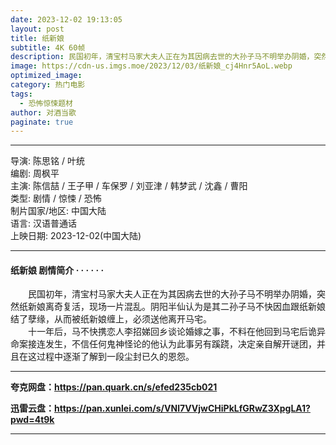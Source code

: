 ```yaml
---
date: 2023-12-02 19:13:05
layout: post
title: 纸新娘
subtitle: 4K 60帧
description: 民国初年，清宝村马家大夫人正在为其因病去世的大孙子马不明举办阴婚，突然纸新娘离奇复活，现场一片混乱。阴阳半仙认为是其二孙子马不快因血跟纸新娘结了孽缘，从而被纸新娘缠上，必须送他离开马宅...
image: https://cdn-us.imgs.moe/2023/12/03/纸新娘_cj4Hnr5AoL.webp
optimized_image: 
category: 热门电影
tags:
  - 恐怖惊悚题材
author: 对酒当歌
paginate: true
---
```


---

导演: 陈思铭 / 叶统  
编剧: 周枫平  
主演: 陈信喆 / 王子甲 / 车保罗 / 刘亚津 / 韩梦武 / 沈鑫 / 曹阳  
类型: 剧情 / 惊悚 / 恐怖  
制片国家/地区: 中国大陆  
语言: 汉语普通话  
上映日期: 2023-12-02(中国大陆)  

---

#### 纸新娘 剧情简介 · · · · · ·

　　民国初年，清宝村马家大夫人正在为其因病去世的大孙子马不明举办阴婚，突然纸新娘离奇复活，现场一片混乱。阴阳半仙认为是其二孙子马不快因血跟纸新娘结了孽缘，从而被纸新娘缠上，必须送他离开马宅。  
　　十一年后，马不快携恋人李招娣回乡谈论婚嫁之事，不料在他回到马宅后诡异命案接连发生，不信任何鬼神怪论的他认为此事另有蹊跷，决定亲自解开谜团，并且在这过程中逐渐了解到一段尘封已久的恩怨。  

---

**夸克网盘：<https://pan.quark.cn/s/efed235cb021>**

**迅雷云盘：<https://pan.xunlei.com/s/VNl7VVjwCHiPkLfGRwZ3XpgLA1?pwd=4t9k>**

---
